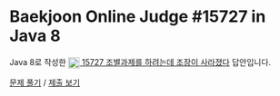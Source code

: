 # Baekjoon Online Judge #15727 in Java 8
Java 8로 작성한 [<img src="https://static.solved.ac/tier_small/1.svg" height="20" align="center">
15727 조별과제를 하려는데 조장이 사라졌다](https://www.acmicpc.net/problem/15727) 답안입니다.

[문제 풀기](https://www.acmicpc.net/problem/15727) /
[제출 보기](https://www.acmicpc.net/source/87139149)
